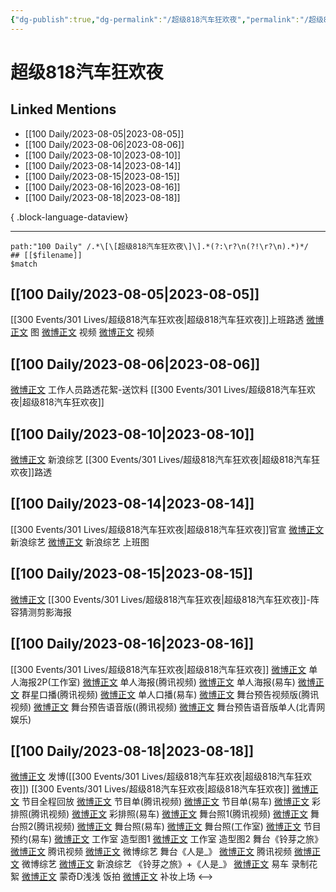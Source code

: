```yaml
---
{"dg-publish":true,"dg-permalink":"/超级818汽车狂欢夜","permalink":"/超级818汽车狂欢夜/","created":"2023-08-23T17:22:13.184+08:00","updated":"2023-08-24T19:00:35.626+08:00"}
---
```


# 超级818汽车狂欢夜

## Linked Mentions
- [[100 Daily/2023-08-05\|2023-08-05]]
- [[100 Daily/2023-08-06\|2023-08-06]]
- [[100 Daily/2023-08-10\|2023-08-10]]
- [[100 Daily/2023-08-14\|2023-08-14]]
- [[100 Daily/2023-08-15\|2023-08-15]]
- [[100 Daily/2023-08-16\|2023-08-16]]
- [[100 Daily/2023-08-18\|2023-08-18]]

{ .block-language-dataview}

---

```expander
path:"100 Daily" /.*\[\[超级818汽车狂欢夜\]\].*(?:\r?\n(?!\r?\n).*)*/
## [[$filename]]
$match
```
## [[100 Daily/2023-08-05\|2023-08-05]]
[[300 Events/301 Lives/超级818汽车狂欢夜\|超级818汽车狂欢夜]]上班路透
[微博正文](http://weibo.com/5607032695/NdaSzD4Fk) 图
[微博正文](http://weibo.com/1342715000/NdaU69qGk) 视频
[微博正文](http://weibo.com/2591595652/Ndbd8m8FW) 视频
## [[100 Daily/2023-08-06\|2023-08-06]]
[微博正文](http://weibo.com/6461771161/NdiwTeGxM) 工作人员路透花絮-送饮料 [[300 Events/301 Lives/超级818汽车狂欢夜\|超级818汽车狂欢夜]]
## [[100 Daily/2023-08-10\|2023-08-10]]
[微博正文](http://weibo.com/1878335471/NdVqI8UmP) 新浪综艺 [[300 Events/301 Lives/超级818汽车狂欢夜\|超级818汽车狂欢夜]]路透
## [[100 Daily/2023-08-14\|2023-08-14]]
[[300 Events/301 Lives/超级818汽车狂欢夜\|超级818汽车狂欢夜]]官宣
[微博正文](http://weibo.com/1878335471/NevLmadAQ) 新浪综艺
[微博正文](http://weibo.com/1878335471/Nex5coO48) 新浪综艺 上班图
## [[100 Daily/2023-08-15\|2023-08-15]]
[微博正文](http://weibo.com/2591595652/NeI5moLpN) [[300 Events/301 Lives/超级818汽车狂欢夜\|超级818汽车狂欢夜]]-阵容猜测剪影海报
## [[100 Daily/2023-08-16\|2023-08-16]]
[[300 Events/301 Lives/超级818汽车狂欢夜\|超级818汽车狂欢夜]]
[微博正文](http://weibo.com/7478855230/NeOLpzO4E) 单人海报2P(工作室)
[微博正文](https://weibo.com/2591595652/NeOmMdc69) 单人海报(腾讯视频)
[微博正文](https://weibo.com/1912222221/NeOp3qGQy) 单人海报(易车)
[微博正文](https://weibo.com/2591595652/NeOIICClh) 群星口播(腾讯视频)
[微博正文](http://weibo.com/1912222221/NePlUqmYP) 单人口播(易车)
[微博正文](https://weibo.com/2591595652/NePwTkKV0) 舞台预告视频版(腾讯视频)
[微博正文](https://weibo.com/2591595652/NeQaPc5lN) 舞台预告语音版((腾讯视频)
[微博正文](http://weibo.com/1801631655/NeQmw1yob) 舞台预告语音版单人(北青网娱乐)
## [[100 Daily/2023-08-18\|2023-08-18]]
[微博正文](http://weibo.com/1736988591/Nfc9r0tEd) 发博([[300 Events/301 Lives/超级818汽车狂欢夜\|超级818汽车狂欢夜]])
[[300 Events/301 Lives/超级818汽车狂欢夜\|超级818汽车狂欢夜]]
[微博正文](http://weibo.com/1912222221/NeGvWBCHH) 节目全程回放
[微博正文](https://weibo.com/2591595652/Nf7dC6MJv) 节目单(腾讯视频)
[微博正文](https://weibo.com/1912222221/Nf7eom89G) 节目单(易车)
[微博正文](https://weibo.com/2591595652/Nf7sYynkk) 彩排照(腾讯视频)
[微博正文](https://weibo.com/1912222221/Nf7qhBbEn) 彩排照(易车)
[微博正文](https://weibo.com/2591595652/Nf7CqrD7u) 舞台照1(腾讯视频)
[微博正文](https://weibo.com/2591595652/Nf7CYqxng) 舞台照2(腾讯视频)
[微博正文](https://weibo.com/1912222221/Nf7CpldiV) 舞台照(易车)
[微博正文](http://weibo.com/7478855230/NfclUA6jQ) 舞台照(工作室)
[微博正文](https://weibo.com/1912222221/Nf8Nrp3Sa) 节目预约(易车)
[微博正文](http://weibo.com/7478855230/NfaaPtn6U) 工作室 造型图1
[微博正文](http://weibo.com/7478855230/Nfan7cSQy) 工作室 造型图2
舞台《铃芽之旅》
[微博正文](http://weibo.com/2591595652/Nfc3WjiXa) 腾讯视频
[微博正文](http://weibo.com/2110705772/NfbQz87Ar) 微博综艺
舞台《人是_》
[微博正文](http://weibo.com/2591595652/Nfc3AEtp4) 腾讯视频
[微博正文](http://weibo.com/2110705772/NfbSW0RXc) 微博综艺
[微博正文](http://weibo.com/1878335471/NfbVp2wia) 新浪综艺
《铃芽之旅》+《人是_》
[微博正文](http://weibo.com/1912222221/Nfc0ki6tH) 易车
录制花絮
[微博正文](http://weibo.com/5710850364/NfbgI8U4o) 蒙奇D浅浅 饭拍
[微博正文](https://weibo.com/3199780861/Nfb0u13nE) 补妆上场
<-->